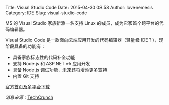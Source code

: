 Title: Visual Studio Code
Date: 2015-04-30 08:58
Author: lovenemesis
Category: IDE
Slug: visual-studio-code

M$ 的 Visual Studio 家族新添一名支持 Linux
的成员，成为它家首个跨平台的代码编辑器。

Visual Studio Code 是一款面向云端应用开发的代码编辑器（轻量级
IDE？），现阶段具备的功能有：

* 具备家族标志性的代码补全功能  
* 支持 Node.js 和 ASP.NET v5 应用开发  
* 具备 Node.js 调试功能，未来还将增添更多支持  
* 内置 Git 支持

[官方首页及多平台下载](https://code.visualstudio.com/)

*消息来源*：[TechCrunch](http://techcrunch.com/2015/04/29/microsoft-shocks-the-world-with-visual-studio-code-a-free-code-editor-for-os-x-linux-and-windows/#.geynzw:moa5)
